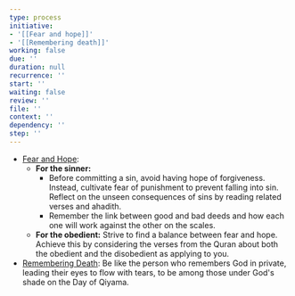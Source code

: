 ```yaml
---
type: process
initiative:
- '[[Fear and hope]]'
- '[[Remembering death]]'
working: false
due: ''
duration: null
recurrence: ''
start: ''
waiting: false
review: ''
file: ''
context: ''
dependency: ''
step: ''
---
```


* [Fear and Hope](docs/sidebar1/Initiatives/good%20traits/Fear%20and%20hope.md):
	* **For the sinner:**
		* Before committing a sin, avoid having hope of forgiveness. Instead, cultivate fear of punishment to prevent falling into sin. Reflect on the unseen consequences of sins by reading related verses and ahadith.
		* Remember the link between good and bad deeds and how each one will work against the other on the scales.
	* **For the obedient:** Strive to find a balance between fear and hope. Achieve this by considering the verses from the Quran about both the obedient and the disobedient as applying to you.
* [Remembering Death](docs/sidebar1/Initiatives/good%20traits/Remembering%20death.md): Be like the person who remembers God in private, leading their eyes to flow with tears, to be among those under God's shade on the Day of Qiyama.
